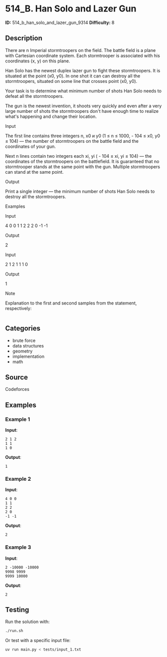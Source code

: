 # 514_B. Han Solo and Lazer Gun

**ID:** 514_b_han_solo_and_lazer_gun_9314
**Difficulty:** 8

## Description

There are n Imperial stormtroopers on the field. The battle field is a plane with Cartesian coordinate system. Each stormtrooper is associated with his coordinates (x, y) on this plane. 

Han Solo has the newest duplex lazer gun to fight these stormtroopers. It is situated at the point (x0, y0). In one shot it can can destroy all the stormtroopers, situated on some line that crosses point (x0, y0).

Your task is to determine what minimum number of shots Han Solo needs to defeat all the stormtroopers.

The gun is the newest invention, it shoots very quickly and even after a very large number of shots the stormtroopers don't have enough time to realize what's happening and change their location. 

Input

The first line contains three integers n, x0 и y0 (1 ≤ n ≤ 1000,  - 104 ≤ x0, y0 ≤ 104) — the number of stormtroopers on the battle field and the coordinates of your gun.

Next n lines contain two integers each xi, yi ( - 104 ≤ xi, yi ≤ 104) — the coordinates of the stormtroopers on the battlefield. It is guaranteed that no stormtrooper stands at the same point with the gun. Multiple stormtroopers can stand at the same point.

Output

Print a single integer — the minimum number of shots Han Solo needs to destroy all the stormtroopers. 

Examples

Input

4 0 0
1 1
2 2
2 0
-1 -1


Output

2


Input

2 1 2
1 1
1 0


Output

1

Note

Explanation to the first and second samples from the statement, respectively: 

<image>

## Categories

- brute force
- data structures
- geometry
- implementation
- math

## Source

Codeforces

## Examples

### Example 1

**Input**:
```
2 1 2
1 1
1 0
```

**Output**:
```
1
```

### Example 2

**Input**:
```
4 0 0
1 1
2 2
2 0
-1 -1
```

**Output**:
```
2
```

### Example 3

**Input**:
```
2 -10000 -10000
9998 9999
9999 10000
```

**Output**:
```
2
```


## Testing

Run the solution with:

```bash
./run.sh
```

Or test with a specific input file:

```bash
uv run main.py < tests/input_1.txt
```
